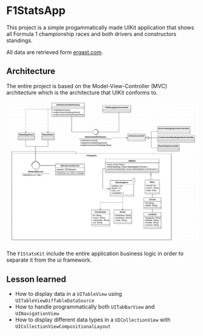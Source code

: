 # F1StatsApp

This project is a simple progammatically made UIKit application that shows all Formula 1 championship races and both drivers and constructors standings.

All data are retrieved form [ergast.com](https://ergast.com/mrd/).

## Architecture

The entire project is based on the Model-View-Controller (MVC) architecture which is the architecture that UIKit conforms to.

![MVC architecture diagram](/Docs/architecture.png)

The `F1StatsKit` include the entire application business logic in order to separate it from the ui framework.

## Lesson learned
- How to display data in a `UITableView` using `UITableViewDiffableDataSource`
- How to handle programmatically both `UITabBarView` and `UINavigationView`
- How to display different data types in a `UICollectionView` with `UICollectionViewCompositionalLayout`
